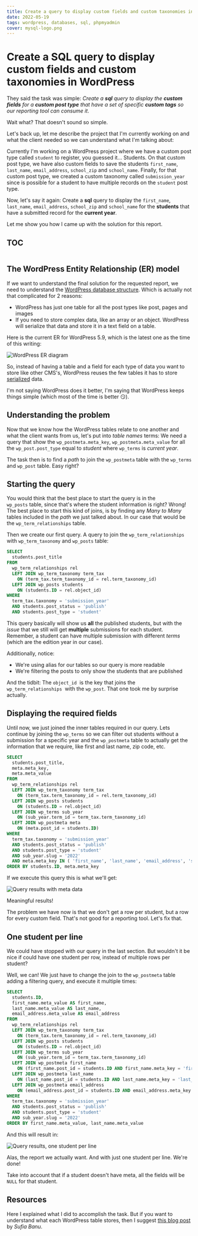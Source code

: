 ```yaml
---
title: Create a query to display custom fields and custom taxonomies in WordPress
date: 2022-05-19
tags: wordpress, databases, sql, phpmyadmin
cover: mysql-logo.png
---
```


# Create a SQL query to display custom fields and custom taxonomies in WordPress

They said the task was simple: _Create a **sql** query to display the **custom fields** for a **custom post type** that have a set of specific **custom tags** so our reporting tool can consume it_.

Wait what? That doesn't sound so simple.

Let's back up, let me describe the project that I'm currently working on and what the client needed so we can understand what I'm talking about:

Currently I'm working on a WordPress project where we have a custom post type called `student` to register, you guessed it... Students. On that custom post type, we have also custom fields to save the students `first_name`, `last_name`, `email_address`, `school_zip`  and `school_name`. Finally, for that custom post type, we created a custom taxonomy called `submission_year` since is possible for a student to have multiple records on the `student` post type.

Now, let's say it again: Create a **sql** query to display the `first_name`, `last_name`, `email_address`, `school_zip`  and `school_name` for the **students** that have a submitted record for the **current year**.

Let me show you how I came up with the solution for this report.

## TOC

```toc

```

## The WordPress Entity Relationship (ER) model

If we want to understand the final solution for the requested report, we need to understand the [WordPress database structure](https://codex.wordpress.org/Database_Description). Which is actually not that complicated for 2 reasons:

- WordPress has just one table for all the post types like post, pages and images
- If you need to store complex data, like an array or an object. WordPress will serialize that data and store it in a text field on a table.

Here is the current ER for WordPress 5.9, which is the latest one as the time of this writing:

![WordPress ER diagram](https://codex.wordpress.org/images/2/25/WP4.4.2-ERD.png)

So, instead of having a table and a field for each type of data you want to store like other CMS's, WordPress reuses the few tables it has to store [serialized](https://www.php.net/manual/en/function.serialize.php) data.

I'm not saying WordPress does it better, I'm saying that WordPress keeps things simple (which most of the time is better 😏).

## Understanding the problem

Now that we know how the WordPress tables relate to one another and what the client wants from us, let's put into _table names_ terms: We need a query that show the `wp_postmeta.meta_key`, `wp_postmeta.meta_value` for all the `wp_post.post_type` equal to _student_ where `wp_terms` is _current year_.

The task then is to find a _path_ to join the `wp_postmeta` table with the `wp_terms` and `wp_post` table. Easy right?

## Starting the query

You would think that the best place to start the query is in the `wp_posts` table, since that's where the student information is right? Wrong! The best place to start this kind of joins, is by finding any _Many to Many_ tables included in the _path_ we just talked about. In our case that would be the `wp_term_relationships` table.

Then we create our first query. A query to join the `wp_term_relationships` with `wp_term_taxonomy` and `wp_posts` table:

```sql
SELECT
  students.post_title
FROM
  wp_term_relationships rel
  LEFT JOIN wp_term_taxonomy term_tax
    ON (term_tax.term_taxonomy_id = rel.term_taxonomy_id)
  LEFT JOIN wp_posts students
    ON (students.ID = rel.object_id)
WHERE
  term_tax.taxonomy = 'submission_year'
  AND students.post_status = 'publish'
  AND students.post_type = 'student'
```

This query basically will show us **all** the published students, but with the _issue_ that we still will get **multiple** submissions for each student. Remember, a student can have multiple submission with different _terms_ (which are the edition year in our case).

Additionally, notice:

- We're using alias for our tables so our query is more readable
- We're filtering the posts to only show the students that are published

And the tidbit: The `object_id`  is the key that joins the `wp_term_relationships`  with the `wp_post`. That one took me by surprise actually.

## Displaying the required fields

Until now, we just joined the inner tables required in our query. Lets continue by joining the `wp_terms` so we can filter out students without a submission for a specific year and  the `wp_postmeta` table to actually get the information that we require, like first and last name, zip code, etc.

```sql {10-14,19-20}
SELECT
  students.post_title,
  meta.meta_key,
  meta.meta_value
FROM
  wp_term_relationships rel
  LEFT JOIN wp_term_taxonomy term_tax
    ON (term_tax.term_taxonomy_id = rel.term_taxonomy_id)
  LEFT JOIN wp_posts students
    ON (students.ID = rel.object_id)
  LEFT JOIN wp_terms sub_year
    ON (sub_year.term_id = term_tax.term_taxonomy_id)
  LEFT JOIN wp_postmeta meta
    ON (meta.post_id = students.ID)
WHERE
  term_tax.taxonomy = 'submission_year'
  AND students.post_status = 'publish'
  AND students.post_type = 'student'
  AND sub_year.slug = '2022'
  AND meta.meta_key IN ( 'first_name', 'last_name', 'email_address', 'school_zip', 'school_name')
ORDER BY students.ID, meta.meta_key
```

If we execute this query this is what we'll get:

![Query results with meta data](query-results-rows.png)

Meaningful results!

The problem we have now is that we don't get a row per student, but a row for every custom field. That's not good for a reporting tool. Let's fix that.

## One student per line

We could have stopped with our query in the last section. But wouldn't it be nice if could have one student per row, instead of multiple rows per student?

Well, we can! We just have to change the join to the `wp_postmeta` table adding a filtering query, and execute it multiple times:

```sql {14-19}
SELECT
  students.ID,
  first_name.meta_value AS first_name,
  last_name.meta_value AS last_name,
  email_address.meta_value AS email_address
FROM
  wp_term_relationships rel
  LEFT JOIN wp_term_taxonomy term_tax
    ON (term_tax.term_taxonomy_id = rel.term_taxonomy_id)
  LEFT JOIN wp_posts students
    ON (students.ID = rel.object_id)
  LEFT JOIN wp_terms sub_year
    ON (sub_year.term_id = term_tax.term_taxonomy_id)
  LEFT JOIN wp_postmeta first_name
    ON (first_name.post_id = students.ID AND first_name.meta_key = 'first_name' )
  LEFT JOIN wp_postmeta last_name
    ON (last_name.post_id = students.ID AND last_name.meta_key = 'last_name' )
  LEFT JOIN wp_postmeta email_address
    ON (email_address.post_id = students.ID AND email_address.meta_key = 'email_address' )
WHERE
  term_tax.taxonomy = 'submission_year'
  AND students.post_status = 'publish'
  AND students.post_type = 'student'
  AND sub_year.slug = '2022'
ORDER BY first_name.meta_value, last_name.meta_value
```

And this will result in:

![Query results, one student per line](query-results-columns.png)

Alas, the report we actually want. And with just one student per line. We're done!

Take into account that if a student doesn't have meta, all the fields will be `NULL` for that student.

## Resources

Here I explained what I did to accomplish the task. But if you want to understand what each WordPress table stores, then I suggest [this blog post](https://blogvault.net/wordpress-database-schema/) by _Sufia Banu_.
